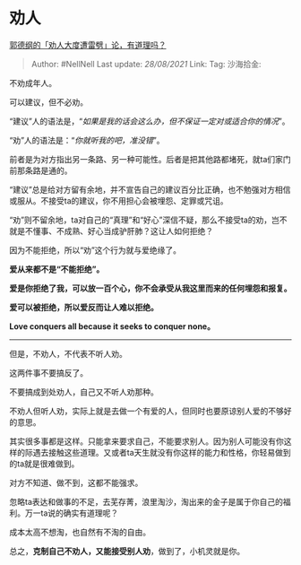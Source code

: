 # 劝人
[郭德纲的「劝人大度遭雷劈」论，有道理吗？](https://www.zhihu.com/question/323510525/answer/2074162381)

> Author: #NellNell
> Last update: *28/08/2021*
> Link:
> Tag:
> 沙海拾金:

不劝成年人。

可以建议，但不必劝。

“建议”人的语法是，“_如果是我的话会这么办，但不保证一定对或适合你的情况_”。

“劝”人的语法是：“_你就听我的吧，准没错_”。

前者是为对方指出另一条路、另一种可能性。后者是把其他路都堵死，就ta们家门前那条路是通的。

“建议”总是给对方留有余地，并不宣告自己的建议百分比正确，也不勉强对方相信或服从。不接受ta的建议，你不用担心会被埋怨、定罪或咒诅。

“劝”则不留余地，ta对自己的“真理”和“好心”深信不疑，那么不接受ta的劝，岂不就是不懂事、不成熟、好心当成驴肝肺？这让人如何拒绝？

因为不能拒绝，所以“劝”这个行为就与爱绝缘了。

**爱从来都不是“不能拒绝”。**

**爱是你拒绝了我，可以放一百个心，你不会承受从我这里而来的任何埋怨和报复。**

**爱可以被拒绝，所以爱反而让人难以拒绝。**

**Love conquers all because it seeks to conquer none。**

---

但是，不劝人，不代表不听人劝。

这两件事不要搞反了。

不要搞成到处劝人，自己又不听人劝那种。

不劝人但听人劝，实际上就是去做一个有爱的人，但同时也要原谅别人爱的不够好的意思。

其实很多事都是这样。只能拿来要求自己，不能要求别人。因为别人可能没有你这样的际遇去接触这些道理。又或者ta天生就没有你这样的能力和性格，你轻易做到的ta就是很难做到。

对方不知道、做不到，这都不能强求。

忽略ta表达和做事的不足，去芜存菁，浪里淘沙，淘出来的金子是属于你自己的福利。万一ta说的确实有道理呢？

成本太高不想淘，也自然有不淘的自由。

总之，**克制自己不劝人，又能接受别人劝**，做到了，小机灵就是你。
